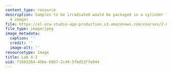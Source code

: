 ```yaml
---
content_type: resource
description: Samples to be irradiated would be packaged in a cylinder like this. (Lab
  4 image)
file: https://ol-ocw-studio-app-production.s3.amazonaws.com/courses/2-672-project-laboratory-spring-2009/f1bb326446be69d72c495fbd53f7e044_lab42.jpg
file_type: image/jpeg
image_metadata:
  caption: ''
  credit: ''
  image-alt: ''
resourcetype: Image
title: Lab 4-2
uid: f1bb3264-46be-69d7-2c49-5fbd53f7e044
---
```

